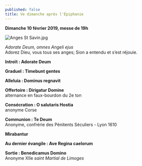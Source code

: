 ```yaml
---
published: false
title: Ve dimanche après l'Épiphanie
---
```

**Dimanche 10 février 2019, messe de 19h**

![Anges St Savin.jpg]({{site.baseurl}}/images/Anges%20St%20Savin.jpg)

*Adorate Deum, omnes Angeli ejus*  
Adorez Dieu, vous tous ses anges; Sion a entendu et s’est réjouie.

**Introït : Adorate Deum**

**Graduel : Timebunt gentes**

**Alleluia : Dominus regnavit**

**Offertoire : Dirigatur Domine**  
alternance en faux-bourdon du 2e ton

**Consécration : O salutaris Hostia**  
anonyme Corse

**Communion : Te Deum**  
Anonyme, confrérie des Pénitents Séculiers - Lyon 1610

**Mirabantur**

**Au dernier évangile : Ave Regina caelorum**

**Sortie : Benedicamus Domino**  
Anonyme XIIe *saint Martial de Limoges*